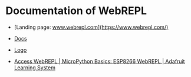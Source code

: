 # Documentation of WebREPL

+ [Landing page: www.webrepl.com](https://www.webrepl.com/)
+ [Docs](https://docs.webrepl.com/)
+ [Logo](https://logo.webrepl.com/)



+ [Access WebREPL | MicroPython Basics: ESP8266 WebREPL | Adafruit Learning System](https://learn.adafruit.com/micropython-basics-esp8266-webrepl/access-webrepl)
